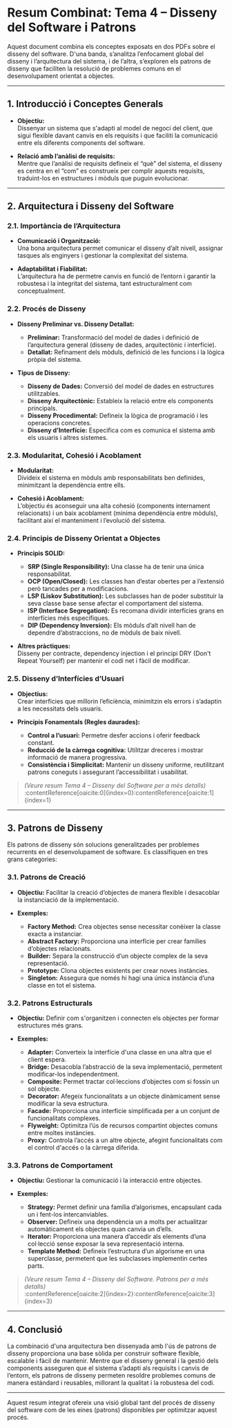 # Resum Combinat: Tema 4 – Disseny del Software i Patrons

Aquest document combina els conceptes exposats en dos PDFs sobre el disseny del software. D'una banda, s’analitza l’enfocament global del disseny i l’arquitectura del sistema, i de l’altra, s’exploren els patrons de disseny que faciliten la resolució de problemes comuns en el desenvolupament orientat a objectes.

---

## 1. Introducció i Conceptes Generals

- **Objectiu:**  
  Dissenyar un sistema que s'adapti al model de negoci del client, que sigui flexible davant canvis en els requisits i que faciliti la comunicació entre els diferents components del software.

- **Relació amb l’anàlisi de requisits:**  
  Mentre que l’anàlisi de requisits defineix el “què” del sistema, el disseny es centra en el “com” es construeix per complir aquests requisits, traduint-los en estructures i mòduls que puguin evolucionar.

---

## 2. Arquitectura i Disseny del Software

### 2.1. Importància de l’Arquitectura

- **Comunicació i Organització:**  
  Una bona arquitectura permet comunicar el disseny d’alt nivell, assignar tasques als enginyers i gestionar la complexitat del sistema.
  
- **Adaptabilitat i Fiabilitat:**  
  L’arquitectura ha de permetre canvis en funció de l’entorn i garantir la robustesa i la integritat del sistema, tant estructuralment com conceptualment.

### 2.2. Procés de Disseny

- **Disseny Preliminar vs. Disseny Detallat:**  
  - **Preliminar:** Transformació del model de dades i definició de l’arquitectura general (disseny de dades, arquitectònic i interfície).  
  - **Detallat:** Refinament dels mòduls, definició de les funcions i la lògica pròpia del sistema.
  
- **Tipus de Disseny:**  
  - **Disseny de Dades:** Conversió del model de dades en estructures utilitzables.  
  - **Disseny Arquitectònic:** Estableix la relació entre els components principals.  
  - **Disseny Procedimental:** Defineix la lògica de programació i les operacions concretes.  
  - **Disseny d’Interfície:** Especifica com es comunica el sistema amb els usuaris i altres sistemes.

### 2.3. Modularitat, Cohesió i Acoblament

- **Modularitat:**  
  Divideix el sistema en mòduls amb responsabilitats ben definides, minimitzant la dependència entre ells.
  
- **Cohesió i Acoblament:**  
  L’objectiu és aconseguir una alta cohesió (components internament relacionats) i un baix acoblament (mínima dependència entre mòduls), facilitant així el manteniment i l’evolució del sistema.

### 2.4. Principis de Disseny Orientat a Objectes

- **Principis SOLID:**  
  - **SRP (Single Responsibility):** Una classe ha de tenir una única responsabilitat.  
  - **OCP (Open/Closed):** Les classes han d’estar obertes per a l’extensió però tancades per a modificacions.  
  - **LSP (Liskov Substitution):** Les subclasses han de poder substituir la seva classe base sense afectar el comportament del sistema.  
  - **ISP (Interface Segregation):** Es recomana dividir interfícies grans en interfícies més específiques.  
  - **DIP (Dependency Inversion):** Els mòduls d’alt nivell han de dependre d’abstraccions, no de mòduls de baix nivell.

- **Altres pràctiques:**  
  Disseny per contracte, dependency injection i el principi DRY (Don't Repeat Yourself) per mantenir el codi net i fàcil de modificar.

### 2.5. Disseny d’Interfícies d’Usuari

- **Objectius:**  
  Crear interfícies que millorin l’eficiència, minimitzin els errors i s’adaptin a les necessitats dels usuaris.
  
- **Principis Fonamentals (Regles daurades):**  
  - **Control a l’usuari:** Permetre desfer accions i oferir feedback constant.  
  - **Reducció de la càrrega cognitiva:** Utilitzar dreceres i mostrar informació de manera progressiva.  
  - **Consistència i Simplicitat:** Mantenir un disseny uniforme, reutilitzant patrons coneguts i assegurant l’accessibilitat i usabilitat.

> *(Veure resum Tema 4 – Disseny del Software per a més detalls)*  
> :contentReference[oaicite:0]{index=0}&#8203;:contentReference[oaicite:1]{index=1}

---

## 3. Patrons de Disseny

Els patrons de disseny són solucions generalitzades per problemes recurrents en el desenvolupament de software. Es classifiquen en tres grans categories:

### 3.1. Patrons de Creació

- **Objectiu:** Facilitar la creació d’objectes de manera flexible i desacoblar la instanciació de la implementació.
  
- **Exemples:**  
  - **Factory Method:** Crea objectes sense necessitar conèixer la classe exacta a instanciar.  
  - **Abstract Factory:** Proporciona una interfície per crear famílies d’objectes relacionats.  
  - **Builder:** Separa la construcció d’un objecte complex de la seva representació.  
  - **Prototype:** Clona objectes existents per crear noves instàncies.  
  - **Singleton:** Assegura que només hi hagi una única instància d’una classe en tot el sistema.

### 3.2. Patrons Estructurals

- **Objectiu:** Definir com s'organitzen i connecten els objectes per formar estructures més grans.
  
- **Exemples:**  
  - **Adapter:** Converteix la interfície d'una classe en una altra que el client espera.  
  - **Bridge:** Desacobla l’abstracció de la seva implementació, permetent modificar-los independentment.  
  - **Composite:** Permet tractar col·leccions d’objectes com si fossin un sol objecte.  
  - **Decorator:** Afegeix funcionalitats a un objecte dinàmicament sense modificar la seva estructura.  
  - **Facade:** Proporciona una interfície simplificada per a un conjunt de funcionalitats complexes.  
  - **Flyweight:** Optimitza l’ús de recursos compartint objectes comuns entre moltes instàncies.  
  - **Proxy:** Controla l’accés a un altre objecte, afegint funcionalitats com el control d'accés o la càrrega diferida.

### 3.3. Patrons de Comportament

- **Objectiu:** Gestionar la comunicació i la interacció entre objectes.
  
- **Exemples:**  
  - **Strategy:** Permet definir una família d’algorismes, encapsulant cada un i fent-los intercanviables.  
  - **Observer:** Defineix una dependència un a molts per actualitzar automàticament els objectes quan canvia un d’ells.  
  - **Iterator:** Proporciona una manera d’accedir als elements d’una col·lecció sense exposar la seva representació interna.  
  - **Template Method:** Defineix l’estructura d’un algorisme en una superclasse, permetent que les subclasses implementin certes parts.

> *(Veure resum Tema 4 – Disseny del Software. Patrons per a més detalls)*  
> :contentReference[oaicite:2]{index=2}&#8203;:contentReference[oaicite:3]{index=3}

---

## 4. Conclusió

La combinació d'una arquitectura ben dissenyada amb l'ús de patrons de disseny proporciona una base sòlida per construir software flexible, escalable i fàcil de mantenir. Mentre que el disseny general i la gestió dels components asseguren que el sistema s’adapti als requisits i canvis de l’entorn, els patrons de disseny permeten resoldre problemes comuns de manera estàndard i reusables, millorant la qualitat i la robustesa del codi.

---

Aquest resum integrat ofereix una visió global tant del procés de disseny del software com de les eines (patrons) disponibles per optimitzar aquest procés.
